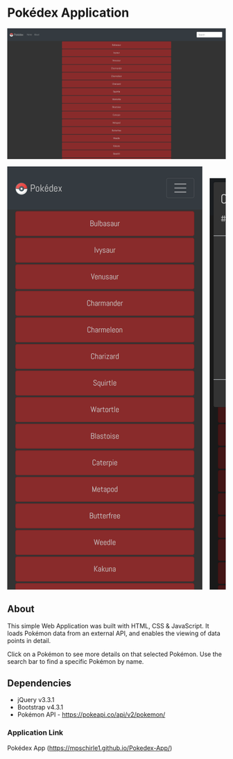 # Pokédex Application

<img src="img/pokedex-app-screenshot.png">
<pre><img src="img/pokedex-app-mobile-screenshot.png" width="450">  <img src="img/pokedex-app-mobile-screenshot-2.png" width="450"></pre>

## About

This simple Web Application was built with HTML, CSS & JavaScript.
It loads Pokémon data from an external API, and enables the
viewing of data points in detail.

Click on a Pokémon to see more details on that selected Pokémon. Use the search bar to find a specific Pokémon by name.

## Dependencies

- jQuery v3.3.1
- Bootstrap v4.3.1
- Pokémon API - https://pokeapi.co/api/v2/pokemon/

### Application Link

Pokédex App (https://mpschirle1.github.io/Pokedex-App/)


